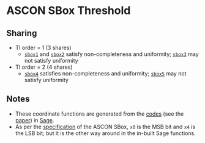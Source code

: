 # ASCON SBox Threshold

## Sharing
- TI order = 1 (3 shares)
    - [`sbox1`](https://github.com/aneeshkandi14/ascon-hw-public/blob/main/ascon_sbox_ti/sbox1.v) and [`sbox2`](https://github.com/aneeshkandi14/ascon-hw-public/blob/main/ascon_sbox_ti/sbox2.v) satisfy non-completeness and uniformity; [`sbox3`](https://github.com/aneeshkandi14/ascon-hw-public/blob/main/ascon_sbox_ti/sbox3.v) may not satisfy uniformity
- TI order = 2 (4 shares)
    - [`sbox4`](https://github.com/aneeshkandi14/ascon-hw-public/blob/main/ascon_sbox_ti/sbox4.v) satisfies non-completeness and uniformity; [`sbox5`](https://github.com/aneeshkandi14/ascon-hw-public/blob/main/ascon_sbox_ti/sbox1.v) may not satisfy uniformity


## Notes
- These coordinate functions are generated from the [codes](https://github.com/anubhab001/sbox-threshold-public/tree/main/without-decomposition) (see the [paper](https://eprint.iacr.org/2023/633.pdf)) in [Sage](https://www.sagemath.org/). 
- As per the [specification](https://ascon.iaik.tugraz.at/files/asconv12-nist.pdf) of the ASCON SBox, `x0` is the MSB bit and `x4` is the LSB bit; but it is the other way around in the in-built Sage functions.
